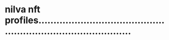 # nilva nft profiles....................................................................................
